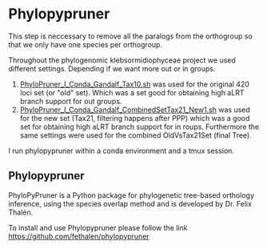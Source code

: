 # Phylopypruner
This step is neccessary to remove all the paralogs from the orthogroup so that we only have one species per orthogroup.

Throughout the phylogenomic klebsormidiophyceae project we used different settings. Depending if we want more out or in groups.

1) [PhyloPruner_I_Conda_Gandalf_Tax10.sh](https://github.com/mjbieren/Phylogenomics_klebsormidiophyceae/blob/main/Scripts/13_Phylopypruner/PhyloPruner_I_Conda_Gandalf_Tax10.sh) was used for the original 420 loci set (or "old" set). Which was a set good for obtaining high aLRT branch support for out groups.
2) [PhyloPruner_I_Conda_Gandalf_CombinedSetTax21_New1.sh](https://github.com/mjbieren/Phylogenomics_klebsormidiophyceae/blob/main/Scripts/13_Phylopypruner/PhyloPruner_I_Conda_Gandalf_CombinedSetTax21_New1.sh) was used for the new set (Tax21, filtering happens after PPP) which was a good set for obtaining high aLRT branch support for in roups. Furthermore the same settings were used for the combined OldVsTax21Set (final Tree).

I run phylopypruner within a conda environment and a tmux session.

## Phylopypruner
PhyloPyPruner is a Python package for phylogenetic tree-based orthology inference, using the species overlap method and is developed by Dr. Felix Thalén.

To install and use Phylopypruner please follow the link https://github.com/fethalen/phylopypruner
